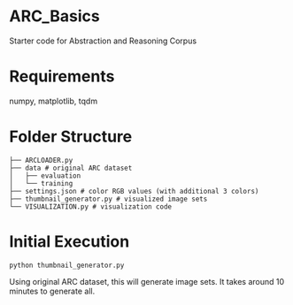# ARC_Basics
Starter code for Abstraction and Reasoning Corpus

# Requirements
numpy, matplotlib, tqdm

# Folder Structure
```
├── ARCLOADER.py
├── data # original ARC dataset
│   ├── evaluation
│   └── training
├── settings.json # color RGB values (with additional 3 colors)
├── thumbnail_generator.py # visualized image sets
└── VISUALIZATION.py # visualization code
```
# Initial Execution
```
python thumbnail_generator.py
```
Using original ARC dataset, this will generate image sets. It takes around 10 minutes to generate all.
